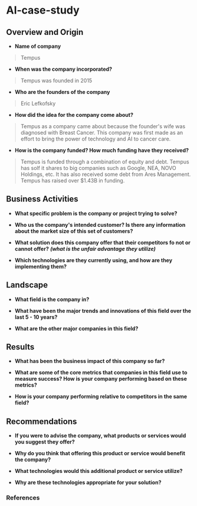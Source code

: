# AI-case-study

## Overview and Origin

* **Name of company**
> Tempus

* **When was the company incorporated?**
> Tempus was founded in 2015

* **Who are the founders of the company**
> Eric Lefkofsky

* **How did the idea for the company come about?**
> Tempus as a company came about because the founder's wife was diagnosed with Breast Cancer. This company was first made as an effort to bring the power of technology and AI to cancer care.

* **How is the company funded? How much funding have they received?**
> Tempus is funded through a combination of equity and debt. Tempus has solf it shares to big companies such as Google, NEA, NOVO Holdings, etc. It has also received some debt from Ares Management. Tempus has raised over $1.43B in funding. 

## Business Activities 

* **What specific problem is the company or project trying to solve?**

* **Who us the company's intended customer? Is there any information about the market size of this set of customers?**

* **What solution does this company offer that their competitors fo not or cannot offer?** ***(what is the unfair advantage they utilize)*** 

* **Which technologies are they currently using, and how are they implementing them?** 

## Landscape 

* **What field is the company in?**

* **What have been the major trends and innovations of this field over the last 5 - 10 years?**

* **What are the other major companies in this field?**

## Results

* **What has been the business impact of this company so far?**

* **What are some of the core metrics that companies in this field use to measure success? How is your company performing based on these metrics?**

* **How is your company performing relative to competitors in the same field?**

## Recommendations 

* **If you were to advise the company, what products or services would you suggest they offer?**

* **Why do you think that offering this product or service would benefit the company?**

* **What technologies would this additional product or service utilize?**

* **Why are these technologies appropriate for your solution?**

### References 